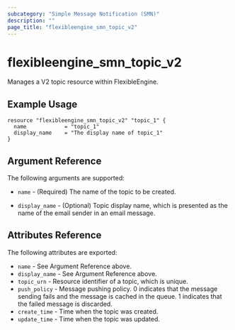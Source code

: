 ```yaml
---
subcategory: "Simple Message Notification (SMN)"
description: ""
page_title: "flexibleengine_smn_topic_v2"
---
```


# flexibleengine_smn_topic_v2

Manages a V2 topic resource within FlexibleEngine.

## Example Usage

```hcl
resource "flexibleengine_smn_topic_v2" "topic_1" {
  name            = "topic_1"
  display_name    = "The display name of topic_1"
}
```

## Argument Reference

The following arguments are supported:

* `name` - (Required) The name of the topic to be created.

* `display_name` - (Optional) Topic display name, which is presented as the
    name of the email sender in an email message.

## Attributes Reference

The following attributes are exported:

* `name` - See Argument Reference above.
* `display_name` - See Argument Reference above.
* `topic_urn` - Resource identifier of a topic, which is unique.
* `push_policy` - Message pushing policy. 0 indicates that the message
    sending fails and the message is cached in the queue. 1 indicates that the
    failed message is discarded.
* `create_time` - Time when the topic was created.
* `update_time` - Time when the topic was updated.
